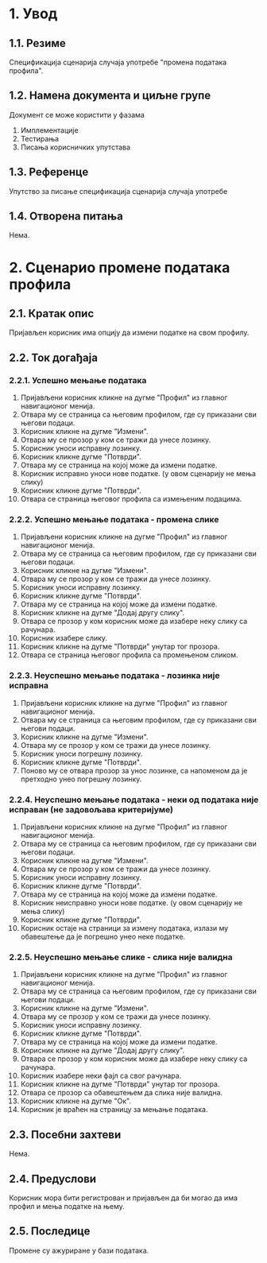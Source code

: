 # 1. Увод

## 1.1. Резиме

Спецификација сценарија случаја употребе "промена података профила".

## 1.2. Намена документа и циљне групе

Документ се може користити у фазама

1. Имплементације
2. Тестирања
3. Писања корисничких упутстава

## 1.3. Референце

Упутство за писање спецификација сценарија случаја употребе

## 1.4. Отворена питања

Нема.

# 2. Сценарио промене података профила

## 2.1. Кратак опис

Пријављен корисник има опцију да измени податке на свом профилу.

## 2.2. Ток догађаја

### 2.2.1. Успешно мењање података

1. Пријављени корисник кликне на дугме "Профил" из главног навигационог менија.
2. Отвара му се страница са његовим профилом, где су приказани сви његови подаци.
3. Корисник кликне на дугме "Измени".
4. Отвара му се прозор у ком се тражи да унесе лозинку.
5. Корисник уноси исправну лозинку.
6. Корисник кликне дугме "Потврди".
7. Отвара му се страница на којој може да измени податке.
8. Корисник исправно уноси нове податке. (у овом сценарију не мења слику)
9. Корисник кликне дугме "Потврди".
10. Отвара се страница његовог профила са измењеним подацима.

### 2.2.2. Успешно мењање података - промена слике

1. Пријављени корисник кликне на дугме "Профил" из главног навигационог менија.
2. Отвара му се страница са његовим профилом, где су приказани сви његови подаци.
3. Корисник кликне на дугме "Измени".
4. Отвара му се прозор у ком се тражи да унесе лозинку.
5. Корисник уноси исправну лозинку.
6. Корисник кликне дугме "Потврди".
7. Отвара му се страница на којој може да измени податке.
8. Корисник кликне на дугме "Додај другу слику".
9. Отвара се прозор у ком корисник може да изабере неку слику са рачунара.
10. Корисник изабере слику.
11. Корисник кликне на дугме "Потврди" унутар тог прозора.
12. Отвара се страница његовог профила са промењеном сликом.

### 2.2.3. Неуспешно мењање података - лозинка није исправна

1. Пријављени корисник кликне на дугме "Профил" из главног навигационог менија.
2. Отвара му се страница са његовим профилом, где су приказани сви његови подаци.
3. Корисник кликне на дугме "Измени".
4. Отвара му се прозор у ком се тражи да унесе лозинку.
5. Корисник уноси погрешну лозинку.
6. Корисник кликне дугме "Потврди".
7. Поново му се отвара прозор за унос лозинке, са напоменом да је претходно унео погрешну лозинку.

### 2.2.4. Неуспешно мењање података - неки од података није исправан (не задовољава критеријуме)

1. Пријављени корисник кликне на дугме "Профил" из главног навигационог менија.
2. Отвара му се страница са његовим профилом, где су приказани сви његови подаци.
3. Корисник кликне на дугме "Измени".
4. Отвара му се прозор у ком се тражи да унесе лозинку.
5. Корисник уноси исправну лозинку.
6. Корисник кликне дугме "Потврди".
7. Отвара му се страница на којој може да измени податке.
8. Корисник неисправно уноси нове податке. (у овом сценарију не мења слику)
9. Корисник кликне дугме "Потврди".
10. Корисник остаје на страници за измену података, излази му обавештење да је погрешно унео неке податке.

### 2.2.5. Неуспешно мењање слике - слика није валидна

1. Пријављени корисник кликне на дугме "Профил" из главног навигационог менија.
2. Отвара му се страница са његовим профилом, где су приказани сви његови подаци.
3. Корисник кликне на дугме "Измени".
4. Отвара му се прозор у ком се тражи да унесе лозинку.
5. Корисник уноси исправну лозинку.
6. Корисник кликне дугме "Потврди".
7. Отвара му се страница на којој може да измени податке.
8. Корисник кликне на дугме "Додај другу слику".
9. Отвара се прозор у ком корисник може да изабере неку слику са рачунара.
10. Корисник изабере неки фајл са свог рачунара.
11. Корисник кликне на дугме "Потврди" унутар тог прозора.
12. Отвара се прозор са обавештењем да слика није валидна.
13. Корисник кликне на дугме "Ок".
14. Корисник је враћен на страницу за мењање података.

## 2.3. Посебни захтеви

Нема.

## 2.4. Предуслови

Корисник мора бити регистрован и пријављен да би могао да има профил и мења податке на њему.

## 2.5. Последице

Промене су ажуриране у бази података.